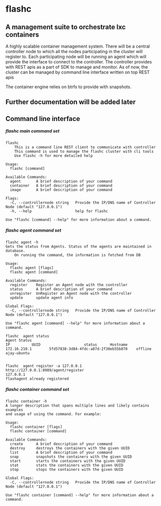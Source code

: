 # flashc
## A management suite to orchestrate lxc containers
  A highly scalable container management system. There will be a central controller node to which all the nodes participating in the cluster will register to. Each participating node will be running an agent which will provide the interface to connect to the controller.
  The controller provides with REST apis as a part of SDK to manage and monitor. 
As of now, the cluster can be managed by command line interface written on top REST apis

The container engine relies on btrfs to provide with snapshots.
## Further documentation will be added later



## Command line interface 

##### flashc main command set
```
flashc
	This is a command line REST client to communicate with controller
	This command is used to manage the flashc cluster with cli tools
	Use flashc -h for more detailed help

Usage:
  flashc [command]

Available Commands:
  agent       A brief description of your command
  container   A brief description of your command
  image       A brief description of your command

Flags:
  -C, --controllernode string   Provide the IP/DNS name of Controller Node (default "127.0.0.1")
  -h, --help                    help for flashc

Use "flashc [command] --help" for more information about a command.
```

##### flashc agent command set
```
flashc agent -h
Gets the status from Agents. Status of the agents are maintained in database.
	On running the command, the information is fetched from DB

Usage:
  flashc agent [flags]
  flashc agent [command]

Available Commands:
  register    Register an Agent node with the controller
  status      A brief description of your command
  unregister  UnRegister an Agent node with the controller
  update      update agent info

Global Flags:
  -C, --controllernode string   Provide the IP/DNS name of Controller Node (default "127.0.0.1")

Use "flashc agent [command] --help" for more information about a command.

flashc  agent status
Agent Status
IP			UUID					status		Hostname
172.16.210.1		5fd57838-3d84-4fdc-a87d-2f30eb55b870	offline		ajay-ubuntu


flashc  agent register -a 127.0.0.1
http://127.0.0.1:8989/agent/register
127.0.0.1
flashagent already registered
```

##### flashc container command set
```
flashc container -h
A longer description that spans multiple lines and likely contains examples
and usage of using the command. For example:

Usage:
  flashc container [flags]
  flashc container [command]

Available Commands:
  create      A brief description of your command
  destroy     destroys the containers with the given UUID
  list        A brief description of your command
  snap        snapshots the containers with the given UUID
  start       starts the containers with the given UUID
  stat        stats the containers with the given UUID
  stop        stops the containers with the given UUID

Global Flags:
  -C, --controllernode string   Provide the IP/DNS name of Controller Node (default "127.0.0.1")

Use "flashc container [command] --help" for more information about a command.

```
